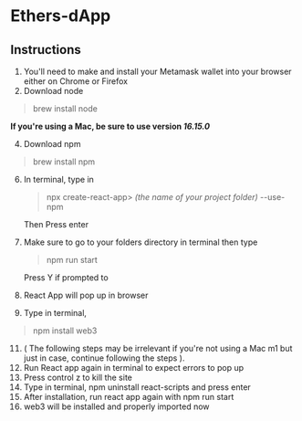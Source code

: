 # Ethers-dApp


## Instructions

1. You'll need to make and install your Metamask wallet into your browser either on Chrome or Firefox
2. Download node 
  > brew install node
   
   **If you're using a Mac, be sure to use version  _16.15.0_**
  
4. Download npm
  > brew install npm


6. In terminal, type in 
   > npx create-react-app> *(the name of your project folder)* --use-npm
   
    Then Press enter
  
6. Make sure to go to your folders directory in terminal then type 
   > npm run start
    
   Press Y if prompted to
   
8. React App will pop up in browser
9. Type in terminal, 
> npm install web3
11. ( The following steps may be irrelevant if you're not using a Mac m1 but just in case, continue following the steps ).
12. Run React app again in terminal to expect errors to pop up
13. Press control z to kill the site
14. Type in terminal, npm uninstall react-scripts and press enter 
15. After installation, run react app again with npm run start
16. web3 will be installed and properly imported now    
